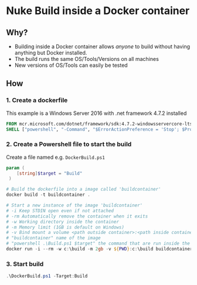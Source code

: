# Nuke Build inside a Docker container #

## Why? ##
- Building inside a Docker container allows *anyone* to build without having anything but Docker installed.
- The build runs the same OS/Tools/Versions on all machines
- New versions of OS/Tools can easily be tested

## How ##

### 1. Create a dockerfile ###

This example is a Windows Server 2016 with .net framework 4.7.2 installed
```dockerfile
FROM mcr.microsoft.com/dotnet/framework/sdk:4.7.2-windowsservercore-ltsc2016
SHELL ["powershell", "-Command", "$ErrorActionPreference = 'Stop'; $ProgressPreference = 'SilentlyContinue';"]
```

### 2. Create a Powershell file to start the build ###

Create a file named e.g. `DockerBuild.ps1`
```powershell
param (
    [string]$target = "Build"
 )

# Build the dockerfile into a image called 'buildcontainer'
docker build -t buildcontainer .

# Start a new instance of the image 'buildcontainer'
# -i Keep STDIN open even if not attached
# -rm Automatically remove the container when it exits
# -w Working directory inside the container
# -m Memory limit (1GB is default on Windows)
# -v Bind mount a volume <path outside container>:<path inside container> ${PWD} is the current working dir
# "buildcontainer" name of the image
# "powershell .\Build.ps1 $target" the command that are run inside the container
docker run -i --rm -w c:\build -m 2gb -v ${PWD}:c:\build buildcontainer powershell .\Build.ps1 $target
```

### 3. Start build ###
```powershell 
.\DockerBuild.ps1 -Target:Build
```